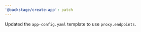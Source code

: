 ```yaml
---
'@backstage/create-app': patch
---
```


Updated the `app-config.yaml` template to use `proxy.endpoints`.
